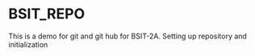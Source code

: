# BSIT_REPO
This is a demo for git and git hub for BSIT-2A. Setting up repository and initialization 
